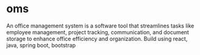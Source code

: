 # oms
An office management system is a software tool that streamlines tasks like employee management, project tracking, communication, and document storage to enhance office efficiency and organization. Build using react, java, spring boot, bootstrap
